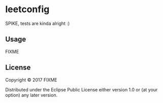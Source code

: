 # leetconfig

SPIKE, tests are kinda alright :)

## Usage

FIXME

## License

Copyright © 2017 FIXME

Distributed under the Eclipse Public License either version 1.0 or (at
your option) any later version.
